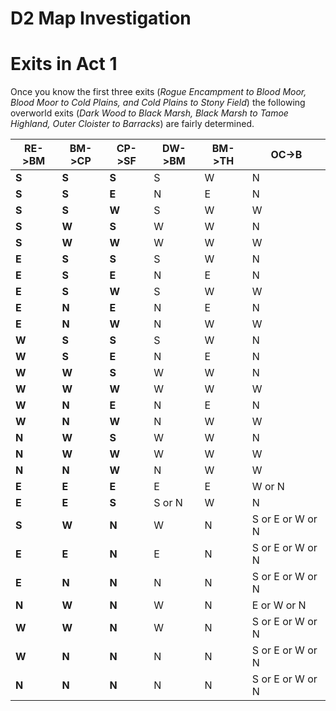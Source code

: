 D2 Map Investigation
===

# Exits in Act 1

Once you know the first three exits (*Rogue Encampment to Blood Moor, Blood Moor to Cold Plains, and Cold Plains to Stony Field*) the following overworld exits (*Dark Wood to Black Marsh, Black Marsh to Tamoe Highland, Outer Cloister to Barracks*) are fairly determined.

| RE->BM | BM->CP | CP->SF | DW->BM | BM->TH | OC->B            |
| ------ | ------ | ------ | ------ | ------ | ---------------- |
| **S**  | **S**  | **S**  | S      | W      | N                |
| **S**  | **S**  | **E**  | N      | E      | N                |
| **S**  | **S**  | **W**  | S      | W      | W                |
| **S**  | **W**  | **S**  | W      | W      | N                |
| **S**  | **W**  | **W**  | W      | W      | W                |
| **E**  | **S**  | **S**  | S      | W      | N                |
| **E**  | **S**  | **E**  | N      | E      | N                |
| **E**  | **S**  | **W**  | S      | W      | W                |
| **E**  | **N**  | **E**  | N      | E      | N                |
| **E**  | **N**  | **W**  | N      | W      | W                |
| **W**  | **S**  | **S**  | S      | W      | N                |
| **W**  | **S**  | **E**  | N      | E      | N                |
| **W**  | **W**  | **S**  | W      | W      | N                |
| **W**  | **W**  | **W**  | W      | W      | W                |
| **W**  | **N**  | **E**  | N      | E      | N                |
| **W**  | **N**  | **W**  | N      | W      | W                |
| **N**  | **W**  | **S**  | W      | W      | N                |
| **N**  | **W**  | **W**  | W      | W      | W                |
| **N**  | **N**  | **W**  | N      | W      | W                |
| **E**  | **E**  | **E**  | E      | E      | W or N           |
| **E**  | **E**  | **S**  | S or N | W      | N                |
| **S**  | **W**  | **N**  | W      | N      | S or E or W or N |
| **E**  | **E**  | **N**  | E      | N      | S or E or W or N |
| **E**  | **N**  | **N**  | N      | N      | S or E or W or N |
| **N**  | **W**  | **N**  | W      | N      | E or W or N      |
| **W**  | **W**  | **N**  | W      | N      | S or E or W or N |
| **W**  | **N**  | **N**  | N      | N      | S or E or W or N |
| **N**  | **N**  | **N**  | N      | N      | S or E or W or N |